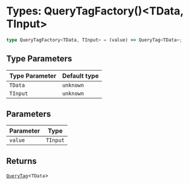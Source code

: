 # Types: QueryTagFactory()\<TData, TInput\>

```ts
type QueryTagFactory<TData, TInput> = (value) => QueryTag<TData>;
```

## Type Parameters

| Type Parameter | Default type |
| ------ | ------ |
| `TData` | `unknown` |
| `TInput` | `unknown` |

## Parameters

| Parameter | Type |
| ------ | ------ |
| `value` | `TInput` |

## Returns

[`QueryTag`](QueryTag.md)\<`TData`\>
